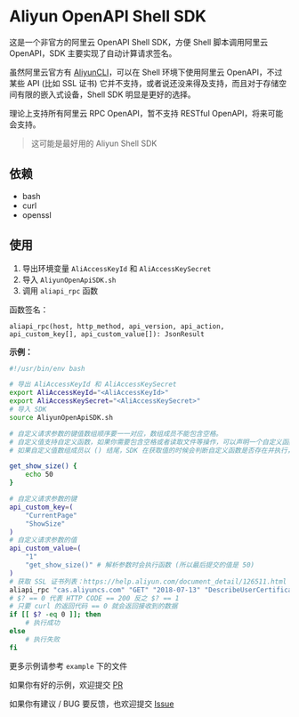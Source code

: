 # Aliyun OpenAPI Shell SDK

这是一个非官方的阿里云 OpenAPI Shell SDK，方便 Shell 脚本调用阿里云 OpenAPI，SDK 主要实现了自动计算请求签名。

虽然阿里云官方有 [AliyunCLI](https://github.com/aliyun/aliyun-cli)，可以在 Shell 环境下使用阿里云 OpenAPI，不过某些 API (比如 SSL 证书) 它并不支持，或者说还没来得及支持，而且对于存储空间有限的嵌入式设备，Shell SDK 明显是更好的选择。

理论上支持所有阿里云 RPC OpenAPI，暂不支持 RESTful OpenAPI，将来可能会支持。

> 这可能是最好用的 Aliyun Shell SDK

## 依赖

* bash
* curl
* openssl

## 使用

1. 导出环境变量 `AliAccessKeyId` 和 `AliAccessKeySecret`
2. 导入 `AliyunOpenApiSDK.sh`
3. 调用 `aliapi_rpc` 函数

函数签名：
```
aliapi_rpc(host, http_method, api_version, api_action, api_custom_key[], api_custom_value[]): JsonResult
```

**示例：**

```bash
#!/usr/bin/env bash

# 导出 AliAccessKeyId 和 AliAccessKeySecret
export AliAccessKeyId="<AliAccessKeyId>"
export AliAccessKeySecret="<AliAccessKeySecret>"
# 导入 SDK
source AliyunOpenApiSDK.sh

# 自定义请求参数的键值数组顺序要一一对应，数组成员不能包含空格。
# 自定义值支持自定义函数，如果你需要包含空格或者读取文件等操作，可以声明一个自定义函数，像下面这样。
# 如果自定义值数组成员以 () 结尾，SDK 在获取值的时候会判断自定义函数是否存在并执行，如果不存在则使用原始值。

get_show_size() {
    echo 50
}

# 自定义请求参数的键
api_custom_key=(
    "CurrentPage"
    "ShowSize"
)
# 自定义请求参数的值
api_custom_value=(
    "1"
    "get_show_size()" # 解析参数时会执行函数 (所以最后提交的值是 50)
)
# 获取 SSL 证书列表：https://help.aliyun.com/document_detail/126511.html
aliapi_rpc "cas.aliyuncs.com" "GET" "2018-07-13" "DescribeUserCertificateList" "${api_custom_key[*]}" "${api_custom_value[*]}"
# $? == 0 代表 HTTP CODE == 200 反之 $? == 1
# 只要 curl 的返回代码 == 0 就会返回接收到的数据
if [[ $? -eq 0 ]]; then
    # 执行成功
else
    # 执行失败
fi
```

更多示例请参考 `example` 下的文件

如果你有好的示例，欢迎提交 [PR](https://github.com/Hill-98/aliyun-openapi-shell-sdk/pulls)

如果你有建议 / BUG 要反馈，也欢迎提交 [Issue](https://github.com/Hill-98/aliyun-openapi-shell-sdk/issues)
